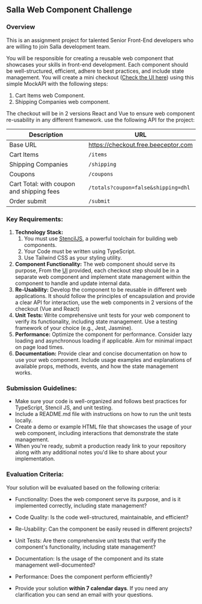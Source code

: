 ## Salla Web Component Challenge

### Overview

This is an assignment project for talented Senior Front-End developers who are willing to join Salla development team.

You will be responsible for creating a reusable web component that showcases your skills in front-end development. Each component should be well-structured, efficient, adhere to best practices, and include state management.
You will create a mini checkout ([Check the UI here](https://www.figma.com/file/rnfEwxBmXacQnX2hEefI2S/FrontEndChallange?type=design&node-id=34%3A4212&mode=dev)) using this simple MockAPI with the following steps:

1. Cart Items web Component.
2. Shipping Companies web component.

The checkout will be in 2 versions React and Vue to ensure web component re-usability in any different framework.
use the following API for the project:

| Description                               | URL                                 |
| ----------------------------------------- | ----------------------------------- |
| Base URL                                  | https://checkout.free.beeceptor.com |
| Cart Items                                | `/items`                            |
| Shipping Companies                        | `/shipping`                         |
| Coupons                                   | `/coupons`                          |
| Cart Total: with coupon and shipping fees | `/totals?coupon=false&shipping=dhl` |
| Order submit                              | `/submit`                           |

### Key Requirements:

1. **Technology Stack:**
   1. You must use [StencilJS](https://stenciljs.com/), a powerful toolchain for building web components.
   2. Your Code must be written using TypeScript.
   3. Use Tailwind CSS as your styling utility.
2. **Component Functionality:** The web component should serve its purpose, From the [UI](https://www.figma.com/file/rnfEwxBmXacQnX2hEefI2S/FrontEndChallange?type=design&node-id=34%3A4212&mode=dev) provided, each checkout step should be in a separate web component
   and implement state management within the component to handle and update internal data.
3. **Re-Usability:** Develop the component to be reusable in different web applications. It should follow the principles of encapsulation and provide a clear API for interaction, use the web components in 2 versions of the checkout (Vue and React)
4. **Unit Tests:** Write comprehensive unit tests for your web component to verify its functionality, including state management. Use a testing framework of your choice (e.g., Jest, Jasmine).
5. **Performance:** Optimize the component for performance. Consider lazy loading and asynchronous loading if applicable. Aim for minimal impact on page load times.
6. **Documentation:** Provide clear and concise documentation on how to use your web component. Include usage examples and explanations of available props, methods, events, and how the state management works.

### Submission Guidelines:

- Make sure your code is well-organized and follows best practices for TypeScript, Stencil JS, and unit testing.
- Include a README.md file with instructions on how to run the unit tests locally.
- Create a demo or example HTML file that showcases the usage of your web component, including interactions that demonstrate the state management.
- When you're ready, submit a production ready link to your repository along with any additional notes you'd like to share about your implementation.

### Evaluation Criteria:

Your solution will be evaluated based on the following criteria:

- Functionality: Does the web component serve its purpose, and is it implemented correctly, including state management?
- Code Quality: Is the code well-structured, maintainable, and efficient?
- Re-Usability: Can the component be easily reused in different projects?
- Unit Tests: Are there comprehensive unit tests that verify the component's functionality, including state management?
- Documentation: Is the usage of the component and its state management well-documented?
- Performance: Does the component perform efficiently?

- Provide your solution **within 7 calendar days**.
  If you need any clarification you can send an email with your questions.
